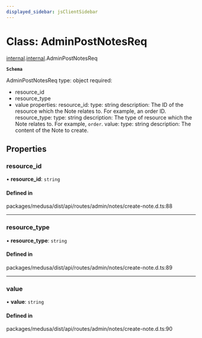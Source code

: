 ```yaml
---
displayed_sidebar: jsClientSidebar
---
```


# Class: AdminPostNotesReq

[internal](../modules/internal-8.md).[internal](../modules/internal-8.internal.md).AdminPostNotesReq

**`Schema`**

AdminPostNotesReq
type: object
required:
  - resource_id
  - resource_type
  - value
properties:
  resource_id:
    type: string
    description: The ID of the resource which the Note relates to. For example, an order ID.
  resource_type:
    type: string
    description: The type of resource which the Note relates to. For example, `order`.
  value:
    type: string
    description: The content of the Note to create.

## Properties

### resource\_id

• **resource\_id**: `string`

#### Defined in

packages/medusa/dist/api/routes/admin/notes/create-note.d.ts:88

___

### resource\_type

• **resource\_type**: `string`

#### Defined in

packages/medusa/dist/api/routes/admin/notes/create-note.d.ts:89

___

### value

• **value**: `string`

#### Defined in

packages/medusa/dist/api/routes/admin/notes/create-note.d.ts:90
